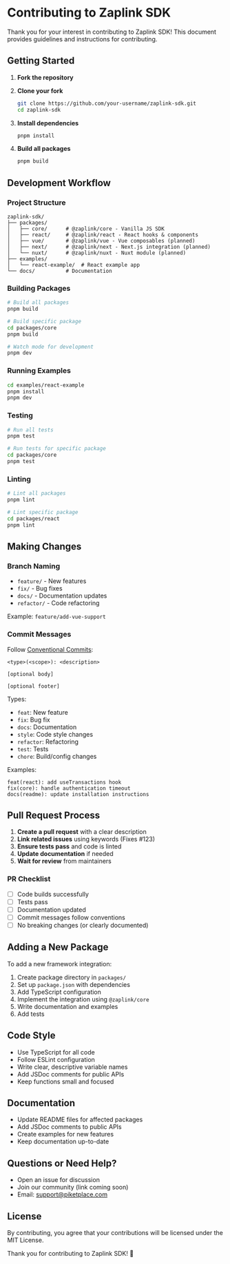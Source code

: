 # Contributing to Zaplink SDK

Thank you for your interest in contributing to Zaplink SDK! This document provides guidelines and instructions for contributing.

## Getting Started

1. **Fork the repository**
2. **Clone your fork**
   ```bash
   git clone https://github.com/your-username/zaplink-sdk.git
   cd zaplink-sdk
   ```

3. **Install dependencies**
   ```bash
   pnpm install
   ```

4. **Build all packages**
   ```bash
   pnpm build
   ```

## Development Workflow

### Project Structure

```
zaplink-sdk/
├── packages/
│   ├── core/      # @zaplink/core - Vanilla JS SDK
│   ├── react/     # @zaplink/react - React hooks & components
│   ├── vue/       # @zaplink/vue - Vue composables (planned)
│   ├── next/      # @zaplink/next - Next.js integration (planned)
│   └── nuxt/      # @zaplink/nuxt - Nuxt module (planned)
├── examples/
│   └── react-example/  # React example app
└── docs/          # Documentation
```

### Building Packages

```bash
# Build all packages
pnpm build

# Build specific package
cd packages/core
pnpm build

# Watch mode for development
pnpm dev
```

### Running Examples

```bash
cd examples/react-example
pnpm install
pnpm dev
```

### Testing

```bash
# Run all tests
pnpm test

# Run tests for specific package
cd packages/core
pnpm test
```

### Linting

```bash
# Lint all packages
pnpm lint

# Lint specific package
cd packages/react
pnpm lint
```

## Making Changes

### Branch Naming

- `feature/` - New features
- `fix/` - Bug fixes
- `docs/` - Documentation updates
- `refactor/` - Code refactoring

Example: `feature/add-vue-support`

### Commit Messages

Follow [Conventional Commits](https://www.conventionalcommits.org/):

```
<type>(<scope>): <description>

[optional body]

[optional footer]
```

Types:
- `feat`: New feature
- `fix`: Bug fix
- `docs`: Documentation
- `style`: Code style changes
- `refactor`: Refactoring
- `test`: Tests
- `chore`: Build/config changes

Examples:
```
feat(react): add useTransactions hook
fix(core): handle authentication timeout
docs(readme): update installation instructions
```

## Pull Request Process

1. **Create a pull request** with a clear description
2. **Link related issues** using keywords (Fixes #123)
3. **Ensure tests pass** and code is linted
4. **Update documentation** if needed
5. **Wait for review** from maintainers

### PR Checklist

- [ ] Code builds successfully
- [ ] Tests pass
- [ ] Documentation updated
- [ ] Commit messages follow conventions
- [ ] No breaking changes (or clearly documented)

## Adding a New Package

To add a new framework integration:

1. Create package directory in `packages/`
2. Set up `package.json` with dependencies
3. Add TypeScript configuration
4. Implement the integration using `@zaplink/core`
5. Write documentation and examples
6. Add tests

## Code Style

- Use TypeScript for all code
- Follow ESLint configuration
- Write clear, descriptive variable names
- Add JSDoc comments for public APIs
- Keep functions small and focused

## Documentation

- Update README files for affected packages
- Add JSDoc comments to public APIs
- Create examples for new features
- Keep documentation up-to-date

## Questions or Need Help?

- Open an issue for discussion
- Join our community (link coming soon)
- Email: support@piketplace.com

## License

By contributing, you agree that your contributions will be licensed under the MIT License.

Thank you for contributing to Zaplink SDK! 🚀
